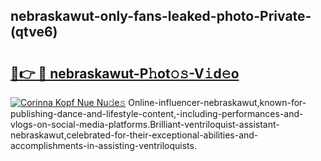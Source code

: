 ## nebraskawut-only-fans​-leaked-photo​-Private-(qtve6)


# <h2><a href="https://mediaupload.pro?title=nebraskawut&ref=git">🔗👉 🔴 nebraskawut-P𝚑ot𝚘𝚜-V𝚒d𝚎o</a></h2>

[![Corinna Kopf Nue Nu𝚍e𝚜](https://i.imgur.com/0qMVB7G.gif)](https://mediaupload.pro?title=nebraskawut&ref=git)
Online-influencer-nebraskawut,known-for-publishing-dance-and-lifestyle-content,-including-performances-and-vlogs-on-social-media-platforms.Brilliant-ventriloquist-assistant-nebraskawut,celebrated-for-their-exceptional-abilities-and-accomplishments-in-assisting-ventriloquists.  